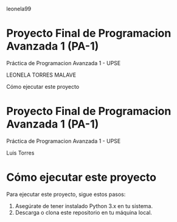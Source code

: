  leonela99

# Proyecto Final de Programacion Avanzada 1 (PA-1)
 
Práctica de Programacion Avanzada 1 - UPSE

LEONELA TORRES MALAVE

Cómo ejecutar este 
proyecto

# Proyecto Final de Programacion Avanzada 1 (PA-1)

Práctica de Programacion Avanzada 1 - UPSE


Luis Torres


# Cómo ejecutar este proyecto

Para ejecutar este proyecto, sigue estos pasos:
1. Asegúrate de tener instalado Python 3.x en tu sistema.
2. Descarga o clona este repositorio en tu máquina local.

